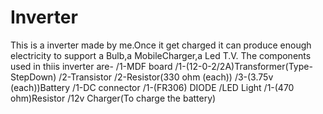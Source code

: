 # Inverter
This is a inverter made by me.Once it get charged it can produce enough electricity to support a Bulb,a MobileCharger,a Led T.V.
The components used in thiis inverter are-
/1-MDF board
/1-(12-0-2/2A)Transformer(Type-StepDown)
/2-Transistor
/2-Resistor(330 ohm (each))
/3-(3.75v (each))Battery
/1-DC connector
/1-(FR306) DIODE
/LED Light
/1-(470 ohm)Resistor
/12v Charger(To charge the battery)
